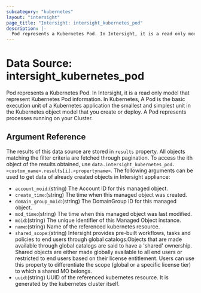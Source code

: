 ```yaml
---
subcategory: "kubernetes"
layout: "intersight"
page_title: "Intersight: intersight_kubernetes_pod"
description: |-
  Pod represents a Kubernetes Pod. In Intersight, it is a read only model that represent Kubernetes Pod information. In Kubernetes, A Pod is the basic execution unit of a Kubernetes application the smallest and simplest unit in the Kubernetes object model that you create or deploy. A Pod represents processes running on your Cluster.
---
```


# Data Source: intersight_kubernetes_pod
Pod represents a Kubernetes Pod. In Intersight, it is a read only model that represent Kubernetes Pod information. In Kubernetes, A Pod is the basic execution unit of a Kubernetes application the smallest and simplest unit in the Kubernetes object model that you create or deploy. A Pod represents processes running on your Cluster.
## Argument Reference
The results of this data source are stored in `results` property.
All objects matching the filter criteria are fetched through pagination.
To access the ith object of the results obtained, use `data.intersight_kubernetes_pod.<custom_name>.results[i].<propertyname>`.
The following arguments can be used to get data of already created objects in Intersight appliance:
* `account_moid`:(string) The Account ID for this managed object. 
* `create_time`:(string) The time when this managed object was created. 
* `domain_group_moid`:(string) The DomainGroup ID for this managed object. 
* `mod_time`:(string) The time when this managed object was last modified. 
* `moid`:(string) The unique identifier of this Managed Object instance. 
* `name`:(string) Name of the referenced kubernetes resource. 
* `shared_scope`:(string) Intersight provides pre-built workflows, tasks and policies to end users through global catalogs.Objects that are made available through global catalogs are said to have a 'shared' ownership. Shared objects are either made globally available to all end users or restricted to end users based on their license entitlement. Users can use this property to differentiate the scope (global or a specific license tier) to which a shared MO belongs. 
* `uuid`:(string) UUID of the referenced kubernetes resource. It is generated by the kubernetes cluster itself. 
 
